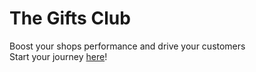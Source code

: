 # The Gifts Club

Boost your shops performance and drive your customers  
Start your journey [here](https://thegiftsclub.io)!
